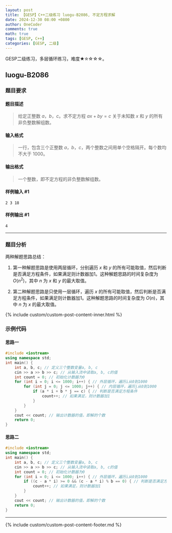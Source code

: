 ```yaml
---
layout: post
title: 【GESP】C++二级练习 luogu-B2086, 不定方程求解
date: 2024-12-30 08:00 +0800
author: OneCoder
comments: true
math: true
tags: [GESP, C++]
categories: [GESP, 二级]
---
```

GESP二级练习，多层循环练习，难度★✮☆☆☆。

<!--more-->

## luogu-B2086

### 题目要求

#### 题目描述

>给定正整数 $a$，$b$，$c$。求不定方程 $ax+by=c$ 关于未知数 $x$ 和 $y$ 的所有非负整数解组数。

#### 输入格式

>一行，包含三个正整数 $a$，$b$，$c$，两个整数之间用单个空格隔开。每个数均不大于 $1000$。

#### 输出格式

>一个整数，即不定方程的非负整数解组数。

#### 样例输入 #1

```console
2 3 18
```

#### 样例输出 #1

```console
4
```

---

### 题目分析

两种解题思路总结：

1. 第一种解题思路是使用两层循环，分别遍历 $x$ 和 $y$ 的所有可能取值，然后判断是否满足方程条件，如果满足则计数器加1。这种解题思路的时间复杂度为 $O(n^2)$，其中 $n$ 为 $x$ 和 $y$ 的最大取值。

2. 第二种解题思路是只使用一层循环，遍历 $x$ 的所有可能取值，然后判断是否满足方程条件，如果满足则计数器加1。这种解题思路的时间复杂度为 $O(n)$，其中 $n$ 为 $x$ 的最大取值。

{% include custom/custom-post-content-inner.html %}

### 示例代码

#### **思路一**

```cpp
#include <iostream>
using namespace std;
int main() {
    int a, b, c; // 定义三个整数变量a, b, c
    cin >> a >> b >> c; // 从输入流中读取a, b, c的值
    int count = 0; // 初始化计数器为0
    for (int i = 0; i <= 1000; i++) { // 外层循环，遍历i从0到1000
        for (int j = 0; j <= 1000; j++) { // 内层循环，遍历j从0到1000
            if (a * i + b * j == c) { // 判断是否满足方程条件
                count++; // 如果满足，则计数器加1
            }
        }
    }
    cout << count; // 输出计数器的值，即解的个数
    return 0;
}
```

#### **思路二**

```cpp
#include <iostream>
using namespace std;
int main() {
    int a, b, c; // 定义三个整数变量a, b, c
    cin >> a >> b >> c; // 从输入流中读取a, b, c的值
    int count = 0; // 初始化计数器为0
    for (int i = 0; i <= 1000; i++) { // 外层循环，遍历i从0到1000
        if ((c - a * i) >= 0 && (c - a * i) % b == 0) { // 判断是否满足方程条件
            count++; // 如果满足，则计数器加1
        }
    }
    cout << count; // 输出计数器的值，即解的个数
    return 0;
}
```

---

{% include custom/custom-post-content-footer.md %}

